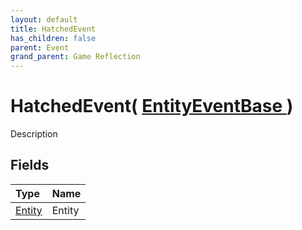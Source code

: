 ```yaml
---
layout: default
title: HatchedEvent
has_children: false
parent: Event
grand_parent: Game Reflection
---
```

# HatchedEvent( [ EntityEventBase ](/riftbreaker-wiki/docs/game-reflection/events/entity_event_base/) )
Description 

## Fields

| Type | Name |
|:----------|:--------------|
| [Entity](/riftbreaker-wiki/docs/game-reflection/classes/entity/) | Entity |

